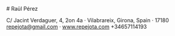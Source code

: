 # Raül Pérez

C/ Jacint Verdaguer, 4, 2on 4a · Vilabrareix, Girona, Spain · 17180
repejota@gmail.com  · www.repejota.com
+34657114193
